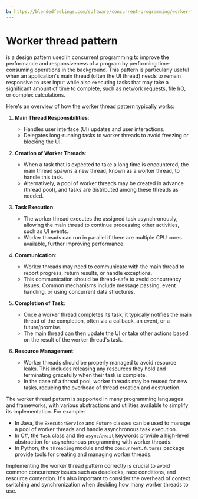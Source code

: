 ```yaml
---
b: https://blendedfeelings.com/software/concurrent-programming/worker-thread-pattern.md
---
```


# Worker thread pattern 
is a design pattern used in concurrent programming to improve the performance and responsiveness of a program by performing time-consuming operations in the background. This pattern is particularly useful when an application's main thread (often the UI thread) needs to remain responsive to user input while also executing tasks that may take a significant amount of time to complete, such as network requests, file I/O, or complex calculations.

Here's an overview of how the worker thread pattern typically works:

1. **Main Thread Responsibilities**:
   - Handles user interface (UI) updates and user interactions.
   - Delegates long-running tasks to worker threads to avoid freezing or blocking the UI.

2. **Creation of Worker Threads**:
   - When a task that is expected to take a long time is encountered, the main thread spawns a new thread, known as a worker thread, to handle this task.
   - Alternatively, a pool of worker threads may be created in advance (thread pool), and tasks are distributed among these threads as needed.

3. **Task Execution**:
   - The worker thread executes the assigned task asynchronously, allowing the main thread to continue processing other activities, such as UI events.
   - Worker threads can run in parallel if there are multiple CPU cores available, further improving performance.

4. **Communication**:
   - Worker threads may need to communicate with the main thread to report progress, return results, or handle exceptions.
   - This communication should be thread-safe to avoid concurrency issues. Common mechanisms include message passing, event handling, or using concurrent data structures.

5. **Completion of Task**:
   - Once a worker thread completes its task, it typically notifies the main thread of the completion, often via a callback, an event, or a future/promise.
   - The main thread can then update the UI or take other actions based on the result of the worker thread's task.

6. **Resource Management**:
   - Worker threads should be properly managed to avoid resource leaks. This includes releasing any resources they hold and terminating gracefully when their task is complete.
   - In the case of a thread pool, worker threads may be reused for new tasks, reducing the overhead of thread creation and destruction.

The worker thread pattern is supported in many programming languages and frameworks, with various abstractions and utilities available to simplify its implementation. For example:

- In Java, the `ExecutorService` and `Future` classes can be used to manage a pool of worker threads and handle asynchronous task execution.
- In C#, the `Task` class and the `async`/`await` keywords provide a high-level abstraction for asynchronous programming with worker threads.
- In Python, the `threading` module and the `concurrent.futures` package provide tools for creating and managing worker threads.

Implementing the worker thread pattern correctly is crucial to avoid common concurrency issues such as deadlocks, race conditions, and resource contention. It's also important to consider the overhead of context switching and synchronization when deciding how many worker threads to use.